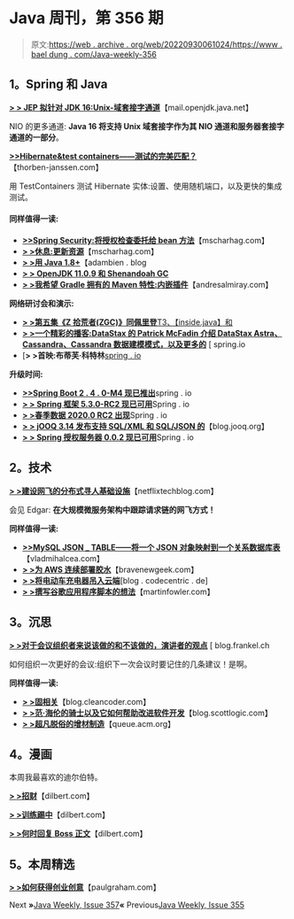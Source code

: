 # Java 周刊，第 356 期

> 原文:[https://web . archive . org/web/20220930061024/https://www . bael dung . com/Java-weekly-356](https://web.archive.org/web/20220930061024/https://www.baeldung.com/java-weekly-356)

## **1。Spring 和 Java**

[**> > JEP 拟针对 JDK 16:Unix-域套接字通道**](https://web.archive.org/web/20221208143856/https://mail.openjdk.java.net/pipermail/jdk-dev/2020-October/004869.html)【mail.openjdk.java.net】

NIO 的更多通道: **Java 16 将支持 Unix 域套接字作为其 NIO 通道和服务器套接字通道的一部分**。

[**>>Hibernate&test containers——测试的完美匹配？**](https://web.archive.org/web/20221208143856/https://thorben-janssen.com/hibernate-testcontainers-a-perfect-match-for-your-tests/)【thorben-janssen.com】

用 TestContainers 测试 Hibernate 实体:设置、使用随机端口，以及更快的集成测试。

#### **同样值得一读:**

*   [**>>Spring Security:将授权检查委托给 bean 方法**](https://web.archive.org/web/20221208143856/https://www.mscharhag.com/spring/security-authorization-bean-methods)【mscharhag.com】
*   [**> >休息:更新资源**](https://web.archive.org/web/20221208143856/https://www.mscharhag.com/api-design/updating-resources-put)【mscharhag.com】
*   [**> >用 Java 1.8+**](https://web.archive.org/web/20221208143856/https://adambien.blog/roller/abien/entry/joining_strings_with_java_1)【adambien . blog
*   [**> > OpenJDK 11.0.9 和 Shenandoah GC**](https://web.archive.org/web/20221208143856/https://mail.openjdk.java.net/pipermail/jdk-updates-dev/2020-October/004007.html)
*   [**> >我希望 Gradle 拥有的 Maven 特性:内嵌插件**](https://web.archive.org/web/20221208143856/http://andresalmiray.com/maven-features-i-wish-gradle-had-inlined-plugins/)【andresalmiray.com】

**网络研讨会和演示:**

*   [**> >第五集《Z 拾荒者(ZGC)》同佩里登**T3、【inside.java】和](https://web.archive.org/web/20221208143856/https://inside.java/2020/10/14/podcast-005/)
*   [**> >一个精彩的播客:DataStax 的 Patrick McFadin 介绍 DataStax Astra、Cassandra、Cassandra 数据建模模式，以及更多的**](https://web.archive.org/web/20221208143856/https://spring.io/blog/2020/10/15/a-bootiful-podcast-datastax-s-patrick-mcfadin-on-datastax-astra-cassandra-cassandra-data-modeling-patterns-and-more) [ spring.io
*   [**> >首映:布蒂芙·科特林**[spring . io](https://web.archive.org/web/20221208143856/https://spring.io/blog/2020/10/15/premiering-bootiful-kotlin)

**升级时间:**

*   [**>>Spring Boot 2 . 4 . 0-M4 现已推出**](https://web.archive.org/web/20221208143856/https://spring.io/blog/2020/10/15/spring-boot-2-4-0-m4-available-now)spring . io
*   [**> > Spring 框架 5.3.0-RC2 现已可用**](https://web.archive.org/web/20221208143856/https://spring.io/blog/2020/10/13/spring-framework-5-3-0-rc2-available-now)Spring . io
*   [**> >春季数据 2020.0 RC2 出现**](https://web.archive.org/web/20221208143856/https://spring.io/blog/2020/10/14/spring-data-2020-0-rc2-out-now)Spring . io
*   [**> > jOOQ 3.14 发布支持 SQL/XML 和 SQL/JSON 的**](https://web.archive.org/web/20221208143856/https://blog.jooq.org/2020/10/20/jooq-3-14-released-with-sql-xml-and-sql-json-support/)【blog.jooq.org】
*   [**> > Spring 授权服务器 0.0.2 现已可用**](https://web.archive.org/web/20221208143856/https://spring.io/blog/2020/10/15/spring-authorization-server-0-0-2-available-now)Spring . io

## **2。技术**

[**> >建设网飞的分布式寻人基础设施**](https://web.archive.org/web/20221208143856/https://netflixtechblog.com/building-netflixs-distributed-tracing-infrastructure-bb856c319304)【netflixtechblog.com】

会见 Edgar: **在大规模微服务架构中跟踪请求链的网飞方式！**

**同样值得一读:**

*   [**>>MySQL JSON _ TABLE——将一个 JSON 对象映射到一个关系数据库表**](https://web.archive.org/web/20221208143856/https://vladmihalcea.com/mysql-json-table/)【vladmihalcea.com】
*   [**> >为 AWS 连续部署胶水**](https://web.archive.org/web/20221208143856/https://bravenewgeek.com/continuous-deployment-for-aws-glue/)【bravenewgeek.com】
*   **[> >将电动车充电器吊入云端](https://web.archive.org/web/20221208143856/https://blog.codecentric.de/en/2020/10/lifting-an-electric-vehicle-charger-into-the-cloud/)**[blog . codecentric . de]
*   [**> >撰写谷歌应用程序脚本的想法**](https://web.archive.org/web/20221208143856/https://martinfowler.com/articles/202009-google-app-dir.html)【martinfowler.com】

## **3。沉思**

[**> >对于会议组织者来说该做的和不该做的，演讲者的观点**](https://web.archive.org/web/20221208143856/https://blog.frankel.ch/dos-donts-conference-organizers/) [ blog.frankel.ch

如何组织一次更好的会议:组织下一次会议时要记住的几条建议！是啊。

**同样值得一读:**

*   [**> >固相关**](https://web.archive.org/web/20221208143856/http://blog.cleancoder.com/uncle-bob/2020/10/18/Solid-Relevance.html)【blog.cleancoder.com】
*   [**> >范·海伦的骑士以及它如何帮助改进软件开发**](https://web.archive.org/web/20221208143856/https://blog.scottlogic.com/2020/10/15/van-halens-rider-and-software-development.html)【blog.scottlogic.com】
*   [**> >超凡脱俗的增材制造**](https://web.archive.org/web/20221208143856/https://queue.acm.org/detail.cfm?id=3430113)【queue.acm.org】

## **4。漫画**

本周我最喜欢的迪尔伯特。

[**> >招财**](https://web.archive.org/web/20221208143856/https://dilbert.com/strip/2020-10-17)【dilbert.com】

[**> >训练踢中**](https://web.archive.org/web/20221208143856/https://dilbert.com/strip/2020-10-19)【dilbert.com】

[**> >何时回复 Boss 正文**](https://web.archive.org/web/20221208143856/https://dilbert.com/strip/2020-10-18)【dilbert.com】

## **5。本周精选**

**[> >如何获得创业创意](https://web.archive.org/web/20221208143856/http://www.paulgraham.com/startupideas.html)**【paulgraham.com】

Next **»**[Java Weekly, Issue 357](/web/20221208143856/https://www.baeldung.com/java-weekly-357)**«** Previous[Java Weekly, Issue 355](/web/20221208143856/https://www.baeldung.com/java-weekly-355)